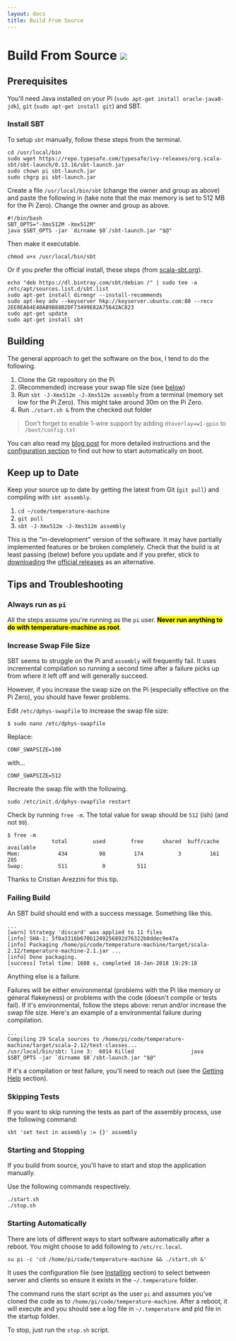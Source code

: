 ```yaml
---
layout: docs
title: Build From Source
---
```


# Build From Source ![](https://travis-ci.org/tobyweston/temperature-machine.svg?branch=master)

## Prerequisites

You'll need Java installed on your Pi (`sudo apt-get install oracle-java8-jdk`), `git` (`sudo apt-get install git`) and SBT. 

### Install SBT

To setup `sbt` manually, follow these steps from the terminal.

    cd /usr/local/bin
    sudo wget https://repo.typesafe.com/typesafe/ivy-releases/org.scala-sbt/sbt-launch/0.13.16/sbt-launch.jar
    sudo chown pi sbt-launch.jar
    sudo chgrp pi sbt-launch.jar

Create a file `/usr/local/bin/sbt` (change the owner and group as above) and paste the following in (take note that the max memory is set to 512 MB for the Pi Zero). Change the owner and group as above.

    #!/bin/bash
    SBT_OPTS="-Xms512M -Xmx512M"
    java $SBT_OPTS -jar `dirname $0`/sbt-launch.jar "$@"
    
Then make it executable.

    chmod u+x /usr/local/bin/sbt


Or if you prefer the official install, these steps (from [scala-sbt.org](http://www.scala-sbt.org/0.13/docs/Installing-sbt-on-Linux.html)).

    echo "deb https://dl.bintray.com/sbt/debian /" | sudo tee -a /etc/apt/sources.list.d/sbt.list
    sudo apt-get install dirmngr --install-recommends
    sudo apt-key adv --keyserver hkp://keyserver.ubuntu.com:80 --recv 2EE0EA64E40A89B84B2DF73499E82A75642AC823
    sudo apt-get update
    sudo apt-get install sbt


## Building 

The general approach to get the software on the box, I tend to do the following.

1. Clone the Git repository on the Pi
1. (Recommended) increase your swap file size (see [below](build_from_source.html#increase-swap-file-size))
1. Run `sbt -J-Xmx512m -J-Xms512m assembly` from a terminal (memory set low for the Pi Zero). This might take around 30m on the Pi Zero.
1. Run `./start.sh &` from the checked out folder

> Don't forget to enable 1-wire support by adding `dtoverlay=w1-gpio` to `/boot/config.txt`

You can also read my [blog post](http://baddotrobot.com/blog/2016/03/23/homebrew-temperature-logger/) for more detailed instructions and the [configuration section](../configuration.html) to find out how to start automatically on boot. 

## Keep up to Date 

Keep your source up to date by getting the latest from Git (`git pull`) and compiling with `sbt assembly`.

1. `cd ~/code/temperature-machine`
1. `git pull`
1. `sbt -J-Xmx512m -J-Xms512m assembly`

This is the "in-development" version of the software. It may have partially implemented features or be broken completely. Check that the build is at least passing (below) before you update and if you prefer, stick to [downloading](download.html) the [official releases](https://github.com/tobyweston/temperature-machine/releases) as an alternative.


## Tips and Troubleshooting

### Always run as `pi`

All the steps assume you're running as the `pi` user. **<mark>Never run anything to do with temperature-machine as root</mark>**.

### Increase Swap File Size

SBT seems to struggle on the Pi and `assembly` will frequently fail. It uses incremental compilation so running a second time after a failure picks up from where it left off and will generally succeed.

However, if you increase the swap size on the Pi (especially effective on the Pi Zero), you should have fewer problems.

Edit `/etc/dphys-swapfile` to increase the swap file size:


    $ sudo nano /etc/dphys-swapfile

Replace:

    CONF_SWAPSIZE=100

with...

    CONF_SWAPSIZE=512

Recreate the swap file with the following.

    sudo /etc/init.d/dphys-swapfile restart

Check by running `free -m`. The total value for swap should be `512` (ish) (and not `99`).

    $ free -m
                  total        used        free      shared  buff/cache   available
    Mem:            434          98         174           3         161         285
    Swap:           511           0          511

Thanks to Cristian Arezzini for this tip.


### Failing Build

An SBT build should end with a success message. Something like this.

    ...
    [warn] Strategy 'discard' was applied to 11 files
    [info] SHA-1: 5f0a3316b670b1249256892d76322b0ddec9e47a
    [info] Packaging /home/pi/code/temperature-machine/target/scala-2.12/temperature-machine-2.1.jar ...
    [info] Done packaging.
    [success] Total time: 1688 s, completed 18-Jan-2018 19:29:18
  
Anything else is a failure. 

Failures will be either environmental (problems with the Pi like memory or general flakeyness) or problems with the code (doesn't compile or tests fail). If it's environmental, follow the steps above: rerun and/or increase the swap file size. Here's an example of a environmental failure during compilation.

    ...
    Compiling 29 Scala sources to /home/pi/code/temperature-machine/target/scala-2.12/test-classes...
    /usr/local/bin/sbt: line 3:  6014 Killed                  java $SBT_OPTS -jar `dirname $0`/sbt-launch.jar "$@"


If it's a compilation or test failure, you'll need to reach out (see the [Getting Help](../getting_help.html) section).


### Skipping Tests

If you want to skip running the tests as part of the assembly process, use the following command:

    sbt 'set test in assembly := {}' assembly 
    
    
### Starting and Stopping

If you build from source, you'll have to start and stop the application manually. 

Use the following commands respectively.

    ./start.sh
    ./stop.sh
    
 
### Starting Automatically

There are lots of different ways to start software automatically after a reboot. You might choose to add following to `/etc/rc.local`. 

    su pi -c 'cd /home/pi/code/temperature-machine && ./start.sh &'

It uses the configuration file (see [Installing](getting_started/installing.html) section) to select between server and clients so ensure it exists in the `~/.temperature` folder.

The command runs the start script as the user `pi` and assumes you’ve cloned the code as to `/home/pi/code/temperature-machine`. After a reboot, it will execute and you should see a log file in `~/.temperature` and pid file in the startup folder.

To stop, just run the `stop.sh` script.

    
